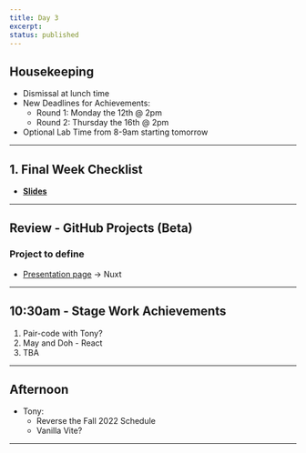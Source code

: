 ```yaml
---
title: Day 3
excerpt: 
status: published
---
```


## Housekeeping
- Dismissal at lunch time
- New Deadlines for Achievements:
    - Round 1: Monday the 12th @ 2pm
    - Round 2: Thursday the 16th @ 2pm
- Optional Lab Time from 8-9am starting tomorrow

---

## 1. Final Week Checklist
- **[Slides](https://sait-wbdv.github.io/slides/f22/cpnt-265/finals-checklist.html)**

---

## Review - GitHub Projects (Beta)
### Project to define
- [Presentation page](https://sait-wbdv.github.io/) -> Nuxt

---

## 10:30am - Stage Work Achievements
1. Pair-code with Tony?
2. May and Doh - React
3. TBA

---

## Afternoon
- Tony: 
    - Reverse the Fall 2022 Schedule
    - Vanilla Vite?

---